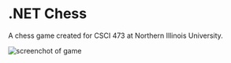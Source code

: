 # .NET Chess

A chess game created for CSCI 473 at Northern Illinois University.

![screenchot of game](screenshot.png)
